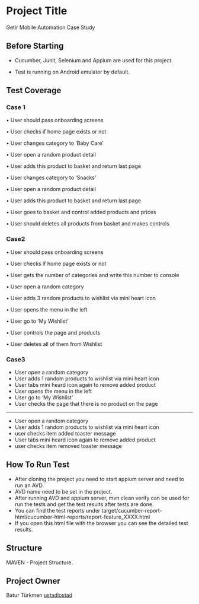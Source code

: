 # Project Title

Getir Mobile Automation Case Study

## Before Starting

* Cucumber, Junit, Selenium and Appium are used for this project.

* Test is running on Android emulator by default.

## Test Coverage

### Case 1

• User should pass onboarding screens

• User checks if home page exists or not

• User changes category to ‘Baby Care’

• User open a random product detail

• User adds this product to basket and return last page

• User changes category to ‘Snacks’

• User open a random product detail

• User adds this product to basket and return last page

• User goes to basket and control added products and prices

• User should deletes all products from basket and makes controls

### Case2

• User should pass onboarding screens

• User checks if home page exists or not

• User gets the number of categories and write this number to console

• User open a random category

• User adds 3 random products to wishlist via mini heart icon

• User opens the menu in the left

• User go to ‘My Wishlist’

• User controls the page and products

• User deletes all of them from Wishlist

### Case3

* User open a random category
* User adds 1 random products to wishlist via mini heart icon
* User tabs mini heard icon again to remove added product
* User opens the menu in the left
* User go to ‘My Wishlist’
* User checks the page that there is no product on the page
-------------------------------------------------------------------
* User open a random category 
* User adds 1 random products to wishlist via mini heart icon
* user checks item added toaster message
* User tabs mini heard icon again to remove added product
* user checks item removed toaster message

## How To Run Test

* After cloning the project you need to start appium server and need to run an AVD.
* AVD name need to be set in the project.
* After running AVD and appium server, mvn clean verify can be used for run the tests and get the test results after tests are done.
* You can find the test reports under target/cucumber-report-html/cucumber-html-reports/report-feature_XXXX.html
* If you open this html file with the browser you can see the detailed test results.

## Structure

MAVEN - Project Structure.

## Project Owner

Batur Türkmen [ustadlostad](https://github.com/ustadlostad)
